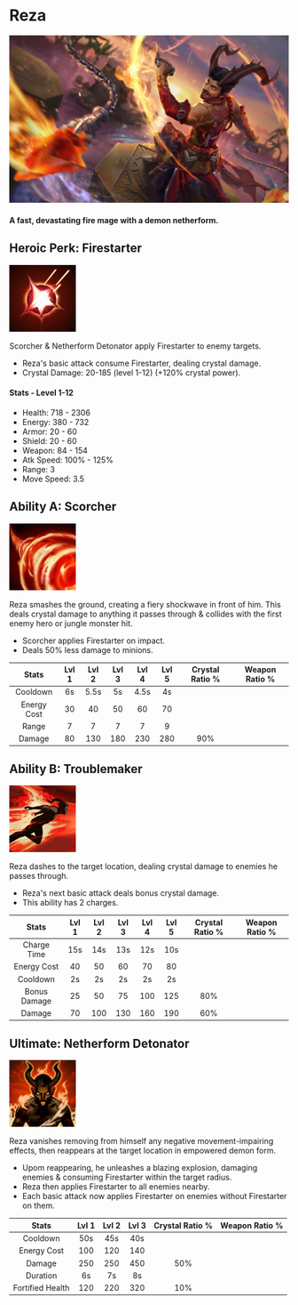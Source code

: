# Reza

![](../../.gitbook/assets/image%20%28136%29.png)

#### A fast, devastating fire mage with a demon netherform.

## Heroic Perk: Firestarter

![Firestarter](../../.gitbook/assets/image%20%28212%29.png)

Scorcher & Netherform Detonator apply Firestarter to enemy targets.

* Reza's basic attack consume Firestarter, dealing crystal damage.
* Crystal Damage: 20-185 \(level 1-12\) \(+120% crystal power\).

#### Stats - Level 1-12

* Health: 718 - 2306
* Energy: 380 - 732
* Armor: 20 - 60
* Shield: 20 - 60
* Weapon: 84 - 154
* Atk Speed: 100% - 125%
* Range: 3
* Move Speed: 3.5

## Ability A: Scorcher

![Scorcher](../../.gitbook/assets/image%20%28202%29.png)

Reza smashes the ground, creating a fiery shockwave in front of him. This deals crystal damage to anything it passes through & collides with the first enemy hero or jungle monster hit.

* Scorcher applies Firestarter on impact.
* Deals 50% less damage to minions.

| Stats | Lvl 1 | Lvl 2 | Lvl 3 | Lvl 4 | Lvl 5 | Crystal      Ratio % | Weapon     Ratio % |
| :---: | :---: | :---: | :---: | :---: | :---: | :---: | :---: |
| Cooldown | 6s | 5.5s | 5s | 4.5s | 4s |  |  |
| Energy       Cost | 30 | 40 | 50 | 60 | 70 |  |  |
| Range | 7 | 7 | 7 | 7 | 9 |  |  |
| Damage | 80 | 130 | 180 | 230 | 280 | 90% |  |

## Ability B: Troublemaker

![Troublemaker](../../.gitbook/assets/image%20%28401%29.png)

Reza dashes to the target location, dealing crystal damage to enemies he passes through.

* Reza's next basic attack deals bonus crystal damage.
* This ability has 2 charges.

| Stats | Lvl 1 | Lvl 2 | Lvl 3 | Lvl 4 | Lvl 5 | Crystal      Ratio % | Weapon     Ratio % |
| :---: | :---: | :---: | :---: | :---: | :---: | :---: | :---: |
| Charge       Time | 15s | 14s | 13s | 12s | 10s |  |  |
| Energy       Cost | 40 | 50 | 60 | 70 | 80 |  |  |
| Cooldown | 2s | 2s | 2s | 2s | 2s |  |  |
| Bonus        Damage | 25 | 50 | 75 | 100 | 125 | 80% |  |
| Damage | 70 | 100 | 130 | 160 | 190 | 60% |  |

## Ultimate: Netherform Detonator

![Netherform Detonator](../../.gitbook/assets/image%20%28318%29.png)

Reza vanishes removing from himself any negative movement-impairing effects, then reappears at the target location in empowered demon form.

* Upom reappearing, he unleashes a blazing explosion, damaging enemies & consuming Firestarter within the target radius.
* Reza then applies Firestarter to all enemies nearby.
* Each basic attack now applies Firestarter on enemies without Firestarter on them.

| Stats | Lvl 1 | Lvl 2 | Lvl 3 | Crystal Ratio % | Weapon Ratio % |
| :---: | :---: | :---: | :---: | :---: | :---: |
| Cooldown | 50s | 45s | 40s |  |  |
| Energy Cost | 100 | 120 | 140 |  |  |
| Damage | 250 | 250 | 450 | 50% |  |
| Duration | 6s | 7s | 8s |  |  |
| Fortified Health | 120 | 220 | 320 | 10% |  |

